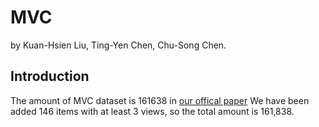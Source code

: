 # MVC
by Kuan-Hsien Liu, Ting-Yen Chen, Chu-Song Chen.

## Introduction 
The amount of MVC dataset is 161638 in [our offical paper](http://www.iis.sinica.edu.tw/papers/song/19692-F.pdf)
We have been added 146 items with at least 3 views, so the total amount is 161,838.
